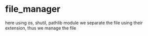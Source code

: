 # file_manager
here using os, shutil, pathlib module we separate the file using their extension, thus we manage the file   
